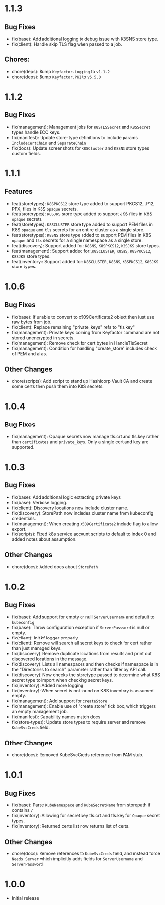 # 1.1.3

## Bug Fixes
- fix(base): Add additional logging to debug issue with K8SNS store type.
- fix(client): Handle skip TLS flag when passed to a job.

## Chores:
- chore(deps): Bump `Keyfactor.Logging` to `v1.1.2`
- chore(deps): Bump `Keyfactor.PKI` to `v5.5.0`

# 1.1.2

## Bug Fixes
- fix(management): Management jobs for `K8STLSSecret` and `K8SSecret` types handle ECC keys.
- fix(manifest): Update store-type definitions to include params `IncludeCertChain` and `SeparateChain`
- fix(docs): Update screenshots for `K8SCluster` and `K8SNS` store types custom fields.


# 1.1.1

## Features
- feat(storetypes): `K8SPKCS12` store type added to support PKCS12, .P12, PFX, files in K8S `opaque` secrets.
- feat(storetypes): `K8SJKS` store type added to support JKS files in K8S `opaque` secrets.
- feat(storetypes): `K8SCLUSTER` store type added to support PEM files in K8S `opaque` and `tls` secrets for an entire cluster as a single store.
- feat(storetypes): `K8SNS` store type added to support PEM files in K8S `opaque` and `tls` secrets for a single namespace as a single store.
- feat(discovery): Support added for: `K8SNS`, `K8SPKCS12`, `K8SJKS` store types.
- feat(management): Support added for:,`K8SCLUSTER`, `K8SNS`, `K8SPKCS12`, `K8SJKS` store types.
- feat(inventory): Support added for: `K8SCLUSTER`, `K8SNS`, `K8SPKCS12`, `K8SJKS` store types.

# 1.0.6

## Bug Fixes
- fix(base): If unable to convert to x509Certificate2 object then just use raw bytes from job.
- fix(client): Replace remaining "private_keys" refs to "tls.key"
- fix(management): Private keys coming from Keyfactor command are not stored unencrypted in secrets.
- fix(management): Remove check for cert bytes in HandleTlsSecret
- fix(management): Condition for handling "create_store" includes check of PEM and alias.

## Other Changes
- chore(scripts): Add script to stand up Hashicorp Vault CA and create some certs then push them into K8S secrets.

# 1.0.4

## Bug Fixes
- fix(management): Opaque secrets now manage tls.crt and tls.key rather than `certificates` and `private_keys`. 
Only a single cert and key are supported.

# 1.0.3

## Bug Fixes
- fix(base): Add additional logic extracting private keys
- fix(base): Verbose logging.
- fix(client): Discovery locations now include cluster name.
- fix(discovery): StorePath now includes cluster name from kubeconfig credentials.
- fix(management): When creating `X509Certificate2` include flag to allow export.
- fix(scripts): Fixed k8s service account scripts to default to index 0 and added notes about assumption.

## Other Changes
- chore(docs): Added docs about `StorePath`

# 1.0.2

## Bug Fixes
- fix(base): Add support for empty or null `ServerUsername` and default to `kubeconfig`
- fix(base): Throw configuration exception if `ServerPassword` is null or empty.
- fix(client): Init kf logger properly.
- fix(client): Remove will search all secret keys to check for cert rather than just managed keys.
- fix(discovery): Remove duplicate locations from results and print out discovered locations in the message.
- fix(discovery): Lists all namespaces and then checks if namespace is in the "Directories to search" parameter rather than filter by API call.
- fix(discovery): Now checks the storetype passed to determine what K8S secret type to import when checking secret keys.
- fix(inventory): Added more logging
- fix(inventory): When secret is not found on K8S inventory is assumed empty.
- fix(management): Add support for `createStore`
- fix(management): Enable use of "create store" tick box, which triggers an empty management job.
- fix(manifest): Capability names match docs
- fix(store-types): Update store types to require server and remove `KubeSvcCreds` field.


## Other Changes
- chore(docs): Removed KubeSvcCreds reference from PAM stub.

# 1.0.1

## Bug Fixes
- fix(base): Parse `KubeNamespace` and `KubeSecretName` from storepath if contains `/`
- fix(inventory): Allowing for secret key tls.crt and tls.key for `Opaque` secret types.
- fix(inventory): Returned certs list now returns list of certs.

## Other Changes
- chore(docs): Remove references to `KubeSvcCreds` field, and instead force `Needs Server` which implicitly adds fields 
for `ServerUsername` and `ServerPassword`

# 1.0.0
- Initial release



